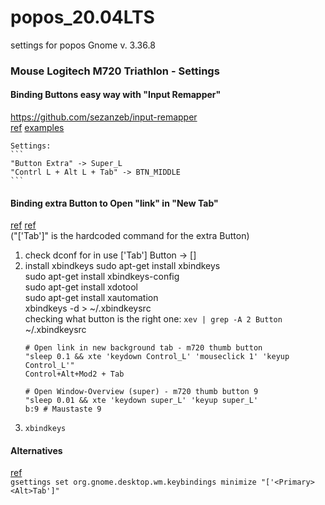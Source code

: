 # popos_20.04LTS
settings for popos
Gnome v. 3.36.8


### Mouse Logitech M720 Triathlon - Settings
#### Binding Buttons easy way with "Input Remapper"
  https://github.com/sezanzeb/input-remapper  
  [ref](https://ubuntuhandbook.org/index.php/2021/07/remap-keyboard-gamepad-ubuntu/)
  [examples](https://github.com/sezanzeb/input-remapper/blob/HEAD/readme/examples.md)  

    Settings:   
    ```
    "Button Extra" -> Super_L  
    "Contrl L + Alt L + Tab" -> BTN_MIDDLE  
    ```


#### Binding extra Button to Open "link" in "New Tab"
[ref](https://wiki.ubuntuusers.de/xbindkeys/)
[ref](https://www.reddit.com/r/linuxmint/comments/i9w0mb/logitech_m705_to_m720_thumb_button_solution/)   
("['<Primary><Alt>Tab']"  is the hardcoded command for the extra Button)

1. check dconf for in use ['<Control><Alt>Tab'] Button -> []
2. install xbindkeys
    sudo apt-get install xbindkeys   
    sudo apt-get install xbindkeys-config   
    sudo apt-get install xdotool   
    sudo apt-get install xautomation   
    xbindkeys -d > ~/.xbindkeysrc   
    checking what button is the right one: ```xev | grep -A 2 Button```  
    ~/.xbindkeysrc
      ```
      # Open link in new background tab - m720 thumb button
      "sleep 0.1 && xte 'keydown Control_L' 'mouseclick 1' 'keyup Control_L'"
      Control+Alt+Mod2 + Tab
      
      # Open Window-Overview (super) - m720 thumb button 9
      "sleep 0.01 && xte 'keydown super_L' 'keyup super_L'
      b:9 # Maustaste 9
      ```
3. ```xbindkeys```
      
#### Alternatives 
[ref](https://www.medo64.com/2019/03/configuring-thumb-button-on-m720-under-ubuntu/)   
```gsettings set org.gnome.desktop.wm.keybindings minimize "['<Primary><Alt>Tab']" ```

